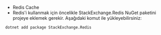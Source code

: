 * Redis Cache 
* Redis'i kullanmak için öncelikle StackExchange.Redis NuGet paketini projeye eklemek gerekir. Aşağıdaki komut ile yükleyebilirsiniz:
```razor
dotnet add package StackExchange.Redis

```




